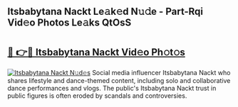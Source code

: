 ## Itsbabytana Nackt Le𝚊k𝚎d N𝚞𝚍e - Part-Rqi Vid𝚎o Photos Le𝚊ks QtOsS

# <h2><a href="http://fb1t9tk.evod.top/?m=Itsbabytana+Nackt">🔗 👉🔴 Itsbabytana Nackt Vid𝚎o Ph𝚘t𝚘s</a></h2>

[![Itsbabytana Nackt N𝚞d𝚎s](https://i.imgur.com/8V9OHl7.gif)](http://fb1t9tk.evod.top/?m=Itsbabytana+Nackt)
Social media influencer Itsbabytana Nackt who shares lifestyle and dance-themed content, including solo and collaborative dance performances and vlogs. The public's Itsbabytana Nackt trust in public figures is often eroded by scandals and controversies. 

